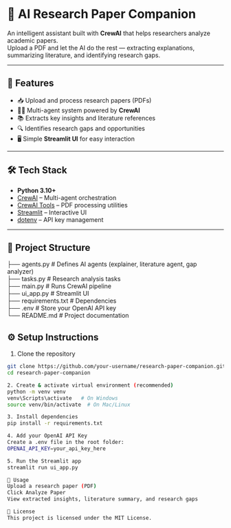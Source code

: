# 📄 AI Research Paper Companion

An intelligent assistant built with **CrewAI** that helps researchers analyze academic papers.  
Upload a PDF and let the AI do the rest — extracting explanations, summarizing literature, and identifying research gaps.  

---

## 🚀 Features
- 📥 Upload and process research papers (PDFs)  
- 🧑‍💻 Multi-agent system powered by **CrewAI**  
- 📚 Extracts key insights and literature references  
- 🔍 Identifies research gaps and opportunities  
- 🖥️ Simple **Streamlit UI** for easy interaction  

---

## 🛠️ Tech Stack
- **Python 3.10+**  
- [CrewAI](https://github.com/joaomdmoura/crewai) – Multi-agent orchestration  
- [CrewAI Tools](https://pypi.org/project/crewai-tools/) – PDF processing utilities  
- [Streamlit](https://streamlit.io/) – Interactive UI  
- [dotenv](https://pypi.org/project/python-dotenv/) – API key management  

---

## 📂 Project Structure
├── agents.py # Defines AI agents (explainer, literature agent, gap analyzer) <br>
├── tasks.py # Research analysis tasks <br>
├── main.py # Runs CrewAI pipeline <br>
├── ui_app.py # Streamlit UI <br>
├── requirements.txt # Dependencies <br>
├── .env # Store your OpenAI API key <br>
└── README.md # Project documentation 

## ⚙️ Setup Instructions

1. Clone the repository
```bash
git clone https://github.com/your-username/research-paper-companion.git
cd research-paper-companion

2. Create & activate virtual environment (recommended)
python -m venv venv
venv\Scripts\activate   # On Windows
source venv/bin/activate  # On Mac/Linux

3. Install dependencies
pip install -r requirements.txt

4. Add your OpenAI API Key
Create a .env file in the root folder:
OPENAI_API_KEY=your_api_key_here

5. Run the Streamlit app
streamlit run ui_app.py

📌 Usage
Upload a research paper (PDF)
Click Analyze Paper
View extracted insights, literature summary, and research gaps

📜 License
This project is licensed under the MIT License.
